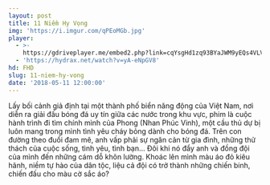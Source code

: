 ```yaml
---
layout: post
title: 11 Niềm Hy Vọng
img: 'https://i.imgur.com/qPEoMGb.jpg'
player:
  - >-
    https://gdriveplayer.me/embed2.php?link=cqYsgHd1zq93BYaJWM9yEQs4VLVq%252F4xaU06vZQN7xox2Z8fFiWC2PY%252FGT8rcLNERpOazf4SIGBiHg6fTyzstEkMDDzeb6148VVRkMyZ2MikvwN7gcPtFTYhfp3k0fOdYUj2DLc6PQDjqvw1RtBR5XpWU%252BwF3hieW4%252BiTCWp99xf9UPuAnT0aEadq%252FkiZKh6DUsyKsdc%252Brsf9fk7HDOYBcz
  - 'https://hydrax.net/watch?v=yA-eNpGV8'
hd: FHD
slug: 11-niem-hy-vong
date: '2018-05-11 12:00:00'
---
```


Lấy bối cảnh giả định tại một thành phố biển năng động của Việt Nam, nơi diễn ra giải đấu bóng đá uy tín giữa các nước trong khu vực, phim là cuộc hành trình đi tìm chính mình của Phong (Nhan Phúc Vinh), một cầu thủ dự bị luôn mang trong mình tình yêu cháy bỏng dành cho bóng đá. Trên con đường theo đuổi đam mê, anh vấp phải sự ngăn cản từ gia đình, những thử thách của cuộc sống, tình yêu, tình bạn… Đôi khi nó đẩy anh và đồng đội của mình đến những cám dỗ khôn lường. Khoác lên mình màu áo đỏ kiêu hãnh, niềm tự hào của dân tộc, liệu cả đội có trở thành những chiến binh, chiến đấu cho màu cờ sắc áo?
